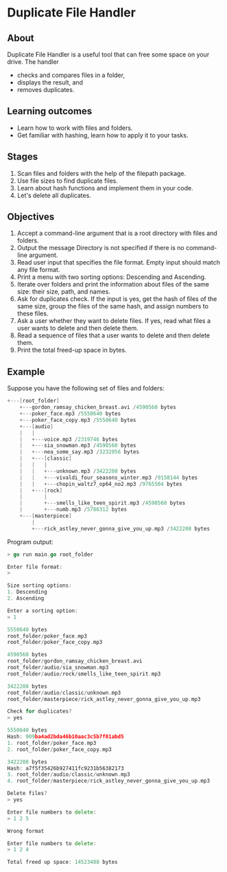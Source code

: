 # Duplicate File Handler

## About 
Duplicate File Handler is a useful tool that can free some space on your drive. 
The handler
- checks and compares files in a folder, 
- displays the result, and 
- removes duplicates.

## Learning outcomes
- Learn how to work with files and folders. 
- Get familiar with hashing, learn how to apply it to your tasks.

## Stages
1. Scan files and folders with the help of the filepath package.
2. Use file sizes to find duplicate files.
3. Learn about hash functions and implement them in your code.
4. Let's delete all duplicates.

## Objectives
1. Accept a command-line argument that is a root directory with files and folders. 
2. Output the message Directory is not specified if there is no command-line argument.
3. Read user input that specifies the file format. Empty input should match any file format.
4. Print a menu with two sorting options: Descending and Ascending.
5. Iterate over folders and print the information about files of the same size: their size, path, and names.
6. Ask for duplicates check. If the input is yes, get the hash of files of the same size, group the files of the same hash, and assign numbers to these files.
7. Ask a user whether they want to delete files. If yes, read what files a user wants to delete and then delete them.
8. Read a sequence of files that a user wants to delete and then delete them. 
9. Print the total freed-up space in bytes.

## Example
Suppose you have the following set of files and folders:
```go
+---[root_folder]
    +---gordon_ramsay_chicken_breast.avi /4590560 bytes
    +---poker_face.mp3 /5550640 bytes
    +---poker_face_copy.mp3 /5550640 bytes
    +---[audio]
    |   |
    |   +---voice.mp3 /2319746 bytes
    |   +---sia_snowman.mp3 /4590560 bytes
    |   +---nea_some_say.mp3 /3232056 bytes
    |   +---[classic]
    |   |   |
    |   |   +---unknown.mp3 /3422208 bytes
    |   |   +---vivaldi_four_seasons_winter.mp3 /9158144 bytes
    |   |   +---chopin_waltz7_op64_no2.mp3 /9765504 bytes
    |   +---[rock]
    |       |
    |       +---smells_like_teen_spirit.mp3 /4590560 bytes
    |       +---numb.mp3 /5786312 bytes
    +---[masterpiece]
        |
        +---rick_astley_never_gonna_give_you_up.mp3 /3422208 bytes
```
Program output:
```go
> go run main.go root_folder

Enter file format:
>

Size sorting options:
1. Descending
2. Ascending

Enter a sorting option:
> 1

5550640 bytes
root_folder/poker_face.mp3
root_folder/poker_face_copy.mp3

4590560 bytes
root_folder/gordon_ramsay_chicken_breast.avi
root_folder/audio/sia_snowman.mp3
root_folder/audio/rock/smells_like_teen_spirit.mp3

3422208 bytes
root_folder/audio/classic/unknown.mp3
root_folder/masterpiece/rick_astley_never_gonna_give_you_up.mp3

Check for duplicates?
> yes

5550640 bytes
Hash: 909ba4ad2bda46b10aac3c5b7f01abd5
1. root_folder/poker_face.mp3
2. root_folder/poker_face_copy.mp3

3422208 bytes
Hash: a7f5f35426b927411fc9231b56382173
3. root_folder/audio/classic/unknown.mp3
4. root_folder/masterpiece/rick_astley_never_gonna_give_you_up.mp3

Delete files?
> yes

Enter file numbers to delete:
> 1 2 5

Wrong format

Enter file numbers to delete:
> 1 2 4

Total freed up space: 14523488 bytes
```